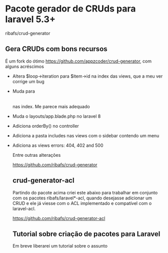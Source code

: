 # Pacote gerador de CRUds para laravel 5.3+

ribafs/crud-generator
       
## Gera CRUDs com bons recursos

É um fork do ótimo https://github.com/appzcoder/crud-generator, com alguns acréscimos

- Altera $loop->iteration para  $item->id na index das views, que a meu ver corrige um bug

- Muda <table class="table"> para <table class="table table-sm"> nas index. Me parece mais adequado

- Muda o layouts/app.blade.php no laravel 8

- Adiciona orderBy() no controller

- Adiciona a pasta includes nas views com o sidebar contendo um menu

- Adiciona as views errors: 404, 402 and 500

Entre outras alterações

https://github.com/ribafs/crud-generator

## crud-generator-acl

Partindo do pacote acima criei este abaixo para trabalhar em conjunto com os pacotes ribafs/laravel*-acl, quando desejasse adicionar um CRUD e ele já viesse com o ACL implementado e compatível com o laravel-acl.

https://github.com/ribafs/crud-generator-acl

## Tutorial sobre criação de pacotes para Laravel

Em breve liberarei um tutorial sobre o assunto

